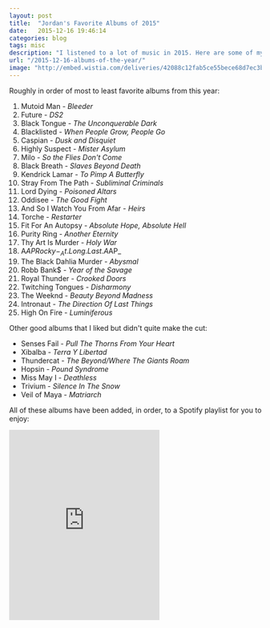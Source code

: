 ```yaml
---
layout: post
title:  "Jordan's Favorite Albums of 2015"
date:   2015-12-16 19:46:14
categories: blog
tags: misc
description: "I listened to a lot of music in 2015. Here are some of my favorites."
url: "/2015-12-16-albums-of-the-year/"
image: "http://embed.wistia.com/deliveries/42088c12fab5ce55bece68d7ec3b00cdc52e1e27.bin"
---
```


Roughly in order of most to least favorite albums from this year:

1. Mutoid Man - _Bleeder_
2. Future - _DS2_
3. Black Tongue - _The Unconquerable Dark_
4. Blacklisted - _When People Grow, People Go_
5. Caspian - _Dusk and Disquiet_
6. Highly Suspect - _Mister Asylum_
7. Milo - _So the Flies Don't Come_
8. Black Breath - _Slaves Beyond Death_
9. Kendrick Lamar - _To Pimp A Butterfly_
10. Stray From The Path - _Subliminal Criminals_
11. Lord Dying - _Poisoned Altars_
12. Oddisee - _The Good Fight_
13. And So I Watch You From Afar - _Heirs_
14. Torche - _Restarter_
15. Fit For An Autopsy - _Absolute Hope, Absolute Hell_
16. Purity Ring - _Another Eternity_
17. Thy Art Is Murder - _Holy War_
18. A$AP Rocky - _At.Long.Last.A$AP_
19. The Black Dahlia Murder - _Abysmal_
20. Robb Bank$ - _Year of the Savage_
21. Royal Thunder - _Crooked Doors_
22. Twitching Tongues - _Disharmony_
23. The Weeknd - _Beauty Beyond Madness_
24. Intronaut - _The Direction Of Last Things_
25. High On Fire - _Luminiferous_

Other good albums that I liked but didn't quite make the cut:

- Senses Fail - _Pull The Thorns From Your Heart_
- Xibalba - _Terra Y Libertad_
- Thundercat - _The Beyond/Where The Giants Roam_
- Hopsin - _Pound Syndrome_
- Miss May I - _Deathless_
- Trivium - _Silence In The Snow_
- Veil of Maya - _Matriarch_

All of these albums have been added, in order, to a Spotify playlist for you to enjoy:

<iframe src="https://embed.spotify.com/?uri=spotify%3Auser%3Amunsonthedestroyer%3Aplaylist%3A3o0INNKrdfNDDNkPGAKX5Y" width="300" height="380" frameborder="0" allowtransparency="true" style="margin:auto;"></iframe>